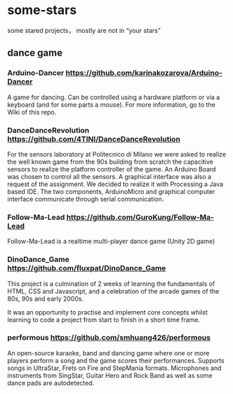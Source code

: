 # some-stars
some stared projects， mostly are not in “your stars”
## dance game
### Arduino-Dancer https://github.com/karinakozarova/Arduino-Dancer
A game for dancing. Can be controlled using a hardware platform or via a keyboard (and for some parts a mouse). For more information, go to the Wiki of this repo.

### DanceDanceRevolution https://github.com/4TINI/DanceDanceRevolution
For the sensors laboratory at Politecnico di Milano we were asked to realize the well known game from the 90s building from scratch the capacitive sensors to realize the platform controller of the game. An Arduino Board was chosen to control all the sensors. A graphical interface was also a request of the assignment. We decided to realize it with Processing a Java based IDE. The two components, ArduinoMicro and graphical computer interface communicate through serial communication.

### Follow-Ma-Lead https://github.com/GuroKung/Follow-Ma-Lead
Follow-Ma-Lead is a realtime multi-player dance game (Unity 2D game)

### DinoDance_Game https://github.com/fluxpat/DinoDance_Game
This project is a culmination of 2 weeks of learning the fundamentals of HTML, CSS and Javascript, and a celebration of the arcade games of the 80s, 90s and early 2000s.

It was an opportunity to practise and implement core concepts whilst learning to code a project from start to finish in a short time frame.

### performous https://github.com/smhuang426/performous
An open-source karaoke, band and dancing game where one or more players perform a song and the game scores their performances. Supports songs in UltraStar, Frets on Fire and StepMania formats. Microphones and instruments from SingStar, Guitar Hero and Rock Band as well as some dance pads are autodetected.

